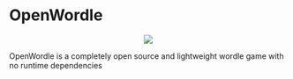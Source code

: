 # OpenWordle
<p align="center">
    <img src="https://jenkins.blek.codes/job/bWordle/badge/icon?style=plastic"></img>
    
</p>
OpenWordle is a completely open source and lightweight wordle game with no runtime dependencies

